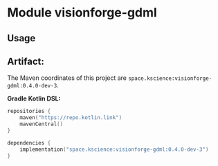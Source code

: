 # Module visionforge-gdml



## Usage

## Artifact:

The Maven coordinates of this project are `space.kscience:visionforge-gdml:0.4.0-dev-3`.

**Gradle Kotlin DSL:**
```kotlin
repositories {
    maven("https://repo.kotlin.link")
    mavenCentral()
}

dependencies {
    implementation("space.kscience:visionforge-gdml:0.4.0-dev-3")
}
```
